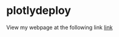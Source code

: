 # plotlydeploy

View my webpage at the following link [link](https://yashodhan1202.github.io/plotlydeploy/)
